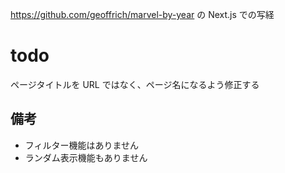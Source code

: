 https://github.com/geoffrich/marvel-by-year の Next.js での写経

# todo

ページタイトルを URL ではなく、ページ名になるよう修正する

## 備考

- フィルター機能はありません
- ランダム表示機能もありません
